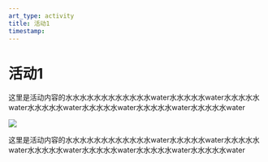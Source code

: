```yaml
---
art_type: activity
title: 活动1
timestamp: 
---
```


# 活动1

<p>这里是活动内容的水水水水水水水水水水水水water水水水水水water水水水水水water水水水水水water水水水水水water水水水水水water水水水水水water</p>

![](http://81.70.11.36/api/v1/gets/getImgs/activityimg1.png)

<p>这里是活动内容的水水水水水水水水水水水水water水水水水水water水水水水水water水水水水水water水水水水水water水水水水水water水水水水水water</p>